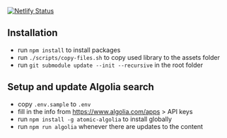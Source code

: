 [![Netlify Status](https://api.netlify.com/api/v1/badges/49963b4d-bb9f-411f-a9b8-521a5e3a2b42/deploy-status)](https://app.netlify.com/sites/samui-samui-de/deploys)

## Installation

-   run `npm install` to install packages
-   run `./scripts/copy-files.sh` to copy used library to the assets folder
-   run `git submodule update --init --recursive` in the root folder

## Setup and update Algolia search

-   copy `.env.sample` to `.env`
-   fill in the info from https://www.algolia.com/apps &gt; API keys
-   run `npm install -g atomic-algolia` to install globally 
-   run `npm run algolia` whenever there are updates to the content
